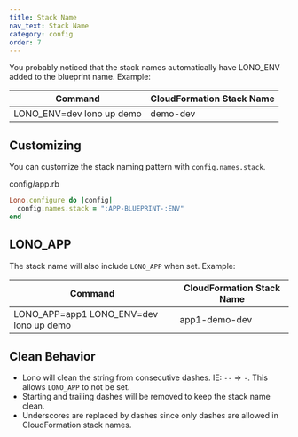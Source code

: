 ```yaml
---
title: Stack Name
nav_text: Stack Name
category: config
order: 7
---
```


You probably noticed that the stack names automatically have LONO_ENV added to the blueprint name. Example:

Command | CloudFormation Stack Name
---|---
LONO_ENV=dev lono up demo | demo-dev

## Customizing

You can customize the stack naming pattern with `config.names.stack`.

config/app.rb

```Ruby
Lono.configure do |config|
  config.names.stack = ":APP-BLUEPRINT-:ENV"
end
```

## LONO_APP

The stack name will also include `LONO_APP` when set. Example:

Command | CloudFormation Stack Name
---|---
LONO_APP=app1 LONO_ENV=dev lono up demo | app1-demo-dev

## Clean Behavior

* Lono will clean the string from consecutive dashes. IE: `--` => `-`.  This allows `LONO_APP` to not be set.
* Starting and trailing dashes will be removed to keep the stack name clean.
* Underscores are replaced by dashes since only dashes are allowed in CloudFormation stack names.
